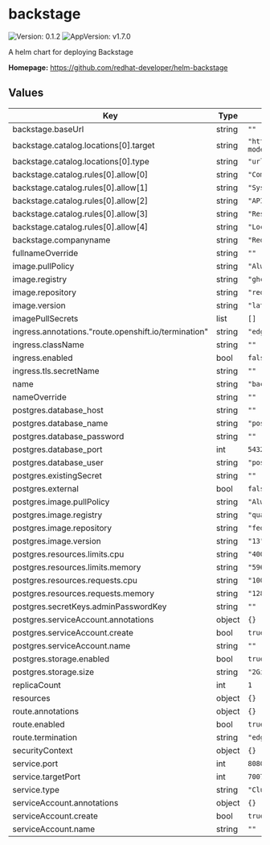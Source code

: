 # backstage

![Version: 0.1.2](https://img.shields.io/badge/Version-0.1.2-informational?style=flat-square) ![AppVersion: v1.7.0](https://img.shields.io/badge/AppVersion-v1.7.0-informational?style=flat-square)

A helm chart for deploying Backstage

**Homepage:** <https://github.com/redhat-developer/helm-backstage>

## Values

| Key | Type | Default | Description |
|-----|------|---------|-------------|
| backstage.baseUrl | string | `""` |  |
| backstage.catalog.locations[0].target | string | `"https://github.com/backstage/backstage/blob/master/packages/catalog-model/examples/all-components.yaml"` |  |
| backstage.catalog.locations[0].type | string | `"url"` |  |
| backstage.catalog.rules[0].allow[0] | string | `"Component"` |  |
| backstage.catalog.rules[0].allow[1] | string | `"System"` |  |
| backstage.catalog.rules[0].allow[2] | string | `"API"` |  |
| backstage.catalog.rules[0].allow[3] | string | `"Resource"` |  |
| backstage.catalog.rules[0].allow[4] | string | `"Location"` |  |
| backstage.companyname | string | `"Red Hat Backstage Helm Chart"` |  |
| fullnameOverride | string | `""` |  |
| image.pullPolicy | string | `"Always"` |  |
| image.registry | string | `"ghcr.io"` |  |
| image.repository | string | `"redhat-developer/redhat-backstage-build"` |  |
| image.version | string | `"latest"` |  |
| imagePullSecrets | list | `[]` |  |
| ingress.annotations."route.openshift.io/termination" | string | `"edge"` |  |
| ingress.className | string | `""` |  |
| ingress.enabled | bool | `false` |  |
| ingress.tls.secretName | string | `""` |  |
| name | string | `"backstage"` |  |
| nameOverride | string | `""` |  |
| postgres.database_host | string | `""` |  |
| postgres.database_name | string | `"postgres"` |  |
| postgres.database_password | string | `""` |  |
| postgres.database_port | int | `5432` |  |
| postgres.database_user | string | `"postgres"` |  |
| postgres.existingSecret | string | `""` |  |
| postgres.external | bool | `false` |  |
| postgres.image.pullPolicy | string | `"Always"` |  |
| postgres.image.registry | string | `"quay.io"` |  |
| postgres.image.repository | string | `"fedora/postgresql-13"` |  |
| postgres.image.version | string | `"13"` |  |
| postgres.resources.limits.cpu | string | `"400m"` |  |
| postgres.resources.limits.memory | string | `"596Mi"` |  |
| postgres.resources.requests.cpu | string | `"100m"` |  |
| postgres.resources.requests.memory | string | `"128Mi"` |  |
| postgres.secretKeys.adminPasswordKey | string | `""` |  |
| postgres.serviceAccount.annotations | object | `{}` |  |
| postgres.serviceAccount.create | bool | `true` |  |
| postgres.serviceAccount.name | string | `""` |  |
| postgres.storage.enabled | bool | `true` |  |
| postgres.storage.size | string | `"2Gi"` |  |
| replicaCount | int | `1` |  |
| resources | object | `{}` |  |
| route.annotations | object | `{}` |  |
| route.enabled | bool | `true` |  |
| route.termination | string | `"edge"` |  |
| securityContext | object | `{}` |  |
| service.port | int | `8080` |  |
| service.targetPort | int | `7007` |  |
| service.type | string | `"ClusterIP"` |  |
| serviceAccount.annotations | object | `{}` |  |
| serviceAccount.create | bool | `true` |  |
| serviceAccount.name | string | `""` |  |
